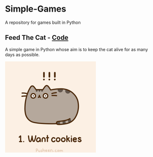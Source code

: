 # Simple-Games
A repository for games built in Python


## Feed The Cat - [Code](https://github.com/Shibpur-Open-Source-Community/Simple-Games/tree/master/Feed_The_CaT)

A simple game in Python whose aim is to keep the cat alive for as many days as possible.

![Hungry Cat](https://github.com/Shibpur-Open-Source-Community/Simple-Games/blob/master/Feed_The_CaT/hungry.gif)
